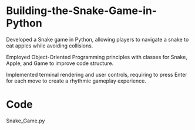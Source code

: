 # Building-the-Snake-Game-in-Python
Developed a Snake game in Python, allowing players to navigate a snake to eat apples while avoiding collisions. 

Employed Object-Oriented Programming principles with classes for Snake, Apple, and Game to improve code structure.

Implemented terminal rendering and user controls, requiring to press Enter for each move to create a rhythmic gameplay experience.

# Code
Snake_Game.py
